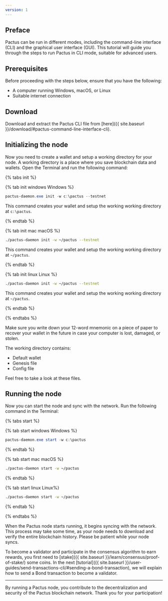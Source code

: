 ```yaml
---
version: 1
---
```


## Preface

Pactus can be run in different modes, including the command-line interface (CLI) and the graphical user interface (GUI).
This tutorial will guide you through the steps to run Pactus in CLI mode, suitable for advanced users.

## Prerequisites

Before proceeding with the steps below, ensure that you have the following:

- A computer running Windows, macOS, or Linux
- Suitable internet connection

## Download

Download and extract the Pactus CLI file from [here]({{ site.baseurl }}/download/#pactus-command-line-interface-cli).

## Initializing the node

Now you need to create a wallet and setup a working directory for your node.
A working directory is a place where you save blockchain data and wallets.
Open the Terminal and run the following command:

{% tabs init %}

{% tab init windows <i class="fa-brands fa-windows"></i> Windows %}

```powershell
pactus-daemon.exe init -w c:\pactus --testnet
```

This command creates your wallet and setup the working working directory at `c:\pactus`.

{% endtab %}

{% tab init mac <i class="fa-brands fa-apple"></i> macOS %}

```bash
./pactus-daemon init -w ~/pactus --testnet
```

This command creates your wallet and setup the working working directory at `~/pactus`.

{% endtab %}

{% tab init linux <i class="fa-brands fa-linux"></i> Linux %}

```bash
./pactus-daemon init -w ~/pactus --testnet
```

This command creates your wallet and setup the working working directory at `~/pactus`.

{% endtab %}

{% endtabs %}

Make sure you write down your 12-word mnemonic on a piece of paper to recover your wallet in the future
in case your computer is lost, damaged, or stolen.

The working directory contains:

- Default wallet
- Genesis file
- Config file

Feel free to take a look at these files.

## Running the node

Now you can start the node and sync with the network. Run the following command in the Terminal:

{% tabs start %}

{% tab start windows <i class="fa-brands fa-windows"></i> Windows %}

```powershell
pactus-daemon.exe start -w c:\pactus
```

{% endtab %}

{% tab start mac <i class="fa-brands fa-apple"></i> macOS %}

```bash
./pactus-daemon start -w ~/pactus
```

{% endtab %}

{% tab start linux <i class="fa-brands fa-linux"></i> Linux%}

```bash
./pactus-daemon start -w ~/pactus
```

{% endtab %}

{% endtabs %}

When the Pactus node starts running, it begins syncing with the network.
This process may take some time, as your node needs to download and verify the entire blockchain history.
Please be patient while your node syncs.

To become a validator and participate in the
consensus algorithm to earn rewards, you first need to
[stake]({{ site.baseurl }}/learn/consensus/proof-of-stake/) some coins. In the next
[tutorial]({{ site.baseurl }}/user-guides/send-transactions-cli/#sending-a-bond-transaction),
we will explain how to send a Bond transaction to become a validator.

---

By running a Pactus node, you contribute to the decentralization and security of the Pactus blockchain network.
Thank you for your participation!
